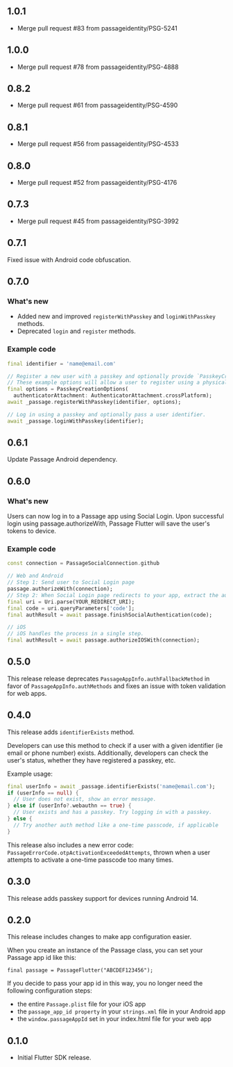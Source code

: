 ## 1.0.1

* Merge pull request #83 from passageidentity/PSG-5241

## 1.0.0

* Merge pull request #78 from passageidentity/PSG-4888

## 0.8.2

* Merge pull request #61 from passageidentity/PSG-4590

## 0.8.1

* Merge pull request #56 from passageidentity/PSG-4533

## 0.8.0

* Merge pull request #52 from passageidentity/PSG-4176

## 0.7.3

* Merge pull request #45 from passageidentity/PSG-3992

## 0.7.1

Fixed issue with Android code obfuscation.

## 0.7.0

### What's new

* Added new and improved `registerWithPasskey` and `loginWithPasskey` methods.
* Deprecated `login` and `register` methods.

### Example code
```dart
final identifier = 'name@email.com'

// Register a new user with a passkey and optionally provide `PasskeyCreationOptions`.
// These example options will allow a user to register using a physical security key.
final options = PasskeyCreationOptions(
  authenticatorAttachment: AuthenticatorAttachment.crossPlatform);
await _passage.registerWithPasskey(identifier, options);

// Log in using a passkey and optionally pass a user identifier.
await _passage.loginWithPasskey(identifier);
```

## 0.6.1

Update Passage Android dependency.

## 0.6.0

### What's new

Users can now log in to a Passage app using Social Login.
Upon successful login using passage.authorizeWith, Passage Flutter will save the user's tokens to device.

### Example code
```dart
const connection = PassageSocialConnection.github

// Web and Android
// Step 1: Send user to Social Login page
passage.authorizeWith(connection);
// Step 2: When Social Login page redirects to your app, extract the auth code to finish login
final uri = Uri.parse(YOUR_REDIRECT_URI);
final code = uri.queryParameters['code'];
final authResult = await passage.finishSocialAuthentication(code);

// iOS
// iOS handles the process in a single step.
final authResult = await passage.authorizeIOSWith(connection);
```


## 0.5.0

This release release deprecates `PassageAppInfo.authFallbackMethod` in favor of `PassageAppInfo.authMethods` and fixes an issue with token validation for web apps.

## 0.4.0

This release adds `identifierExists` method.

Developers can use this method to check if a user with a given identifier (ie email or phone number) exists. Additionally, developers can check the user's status, whether they have registered a passkey, etc.

Example usage:
```dart
final userInfo = await _passage.identifierExists('name@email.com');
if (userInfo == null) {
  // User does not exist, show an error message.
} else if (userInfo?.webauthn == true) {
  // User exists and has a passkey. Try logging in with a passkey.
} else {
  // Try another auth method like a one-time passcode, if applicable
}
```

This release also includes a new error code: `PassageErrorCode.otpActivationExceededAttempts`, thrown when a user attempts to activate a one-time passcode too many times.


## 0.3.0

This release adds passkey support for devices running Android 14.

## 0.2.0

This release includes changes to make app configuration easier.

When you create an instance of the Passage class, you can set your Passage app id like this:

```
final passage = PassageFlutter("ABCDEF123456");
```

If you decide to pass your app id in this way, you no longer need the following configuration steps:
* the entire `Passage.plist` file for your iOS app
* the `passage_app_id property` in your `strings.xml` file in your Android app
* the `window.passageAppId` set in your index.html file for your web app


## 0.1.0

* Initial Flutter SDK release.

